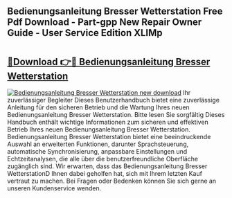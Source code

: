 ## Bedienungsanleitung Bresser Wetterstation Free Pdf Download - Part-gpp New Repair Owner Guide - User Service Edition XLIMp

# <h2><a href="http://df5urc8.blite.top/?on=Bedienungsanleitung+Bresser+Wetterstation">🔗Download 👉🔴 Bedienungsanleitung Bresser Wetterstation</a></h2>

[![Bedienungsanleitung Bresser Wetterstation new download](https://i.imgur.com/lujVjoI.png)](http://df5urc8.blite.top/?on=Bedienungsanleitung+Bresser+Wetterstation)
Ihr zuverlässiger Begleiter Dieses Benutzerhandbuch bietet eine zuverlässige Anleitung für den sicheren Betrieb und die Wartung Ihres neuen Bedienungsanleitung Bresser Wetterstation. Bitte lesen Sie sorgfältig Dieses Handbuch enthält wichtige Informationen zum sicheren und effektiven Betrieb Ihres neuen Bedienungsanleitung Bresser Wetterstation. Bedienungsanleitung Bresser Wetterstation bietet eine beeindruckende Auswahl an erweiterten Funktionen, darunter Sprachsteuerung, automatische Synchronisierung, anpassbare Einstellungen und Echtzeitanalysen, die alle über die benutzerfreundliche Oberfläche zugänglich sind. Wir erwarten, dass das Bedienungsanleitung Bresser WetterstationD Ihnen dabei geholfen hat, sich mit Ihrem letzten Kauf vertraut zu machen. Bei Fragen oder Bedenken können Sie sich gerne an unseren Kundenservice wenden.

